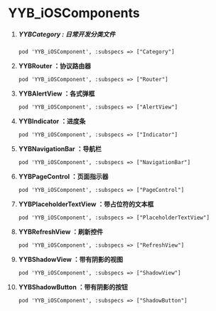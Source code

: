 # YYB_iOSComponents

1. ##### **YYBCategory** **:**  日常开发分类文件

   ```
   pod 'YYB_iOSComponent', :subspecs => ["Category"]
   ```

2. **YYBRouter ：协议路由器**

   ```
   pod 'YYB_iOSComponent', :subspecs => ["Router"]
   ```

3. **YYBAlertView ：各式弹框**

   ```
   pod 'YYB_iOSComponent', :subspecs => ["AlertView"]
   ```

4. **YYBIndicator ：进度条**

   ```
   pod 'YYB_iOSComponent', :subspecs => ["Indicator"]
   ```

5. **YYBNavigationBar ：导航栏**

   ```
   pod 'YYB_iOSComponent', :subspecs => ["NavigationBar"]
   ```

6. **YYBPageControl ：页面指示器**

   ```
   pod 'YYB_iOSComponent', :subspecs => ["PageControl"]
   ```

7. **YYBPlaceholderTextView ：带占位符的文本框**

   ```
   pod 'YYB_iOSComponent', :subspecs => ["PlaceholderTextView"]
   ```

8. **YYBRefreshView ：刷新控件**

   ```
   pod 'YYB_iOSComponent', :subspecs => ["RefreshView"]
   ```

9. **YYBShadowView ：带有阴影的视图**

   ```
   pod 'YYB_iOSComponent', :subspecs => ["ShadowView"]
   ```

10. **YYBShadowButton ：带有阴影的按钮**

    ```
    pod 'YYB_iOSComponent', :subspecs => ["ShadowButton"]
    ```

